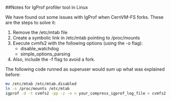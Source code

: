 ##Notes for IgProf profiler tool in Linux

We have found out some issues with IgProf when CernVM-FS forks.
These are the steps to solve it:

1. Remove the /etc/mtab file
2. Create a symbolic link in /etc/mtab pointing to /proc/mounts
3. Execute cvmfs2 with the following options (using the -o flag):
    * disable_watchdog
    * simple\_options\_parsing
4. Also, include the -f flag to avoid a fork.


The following code runned as superuser would sum up what was explained before:

``` bash
mv /etc/mtab /etc/mtab.disabled
ln -s /proc/mounts /etc/mtab
igprof -d -t cvmfs2 -pp -z -o < your_compress_igprof_log_file > cvmfs2 -f -o config=< your_config_file >,disable_watchdog,simple_options_parsing < your_server > < your_mount_point >

```
